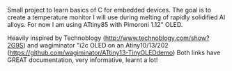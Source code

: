 Small project to learn basics of C for embedded devices. The goal is to create a temperature monitor I will use during melting of rapidly solidified Al alloys. For now I am using ATtiny85 with Pimoroni 1.12" OLED.

Heavily inspired by Technoblogy (http://www.technoblogy.com/show?2G9S) and wagiminator "i2c OLED on an Atiny10/13/202 (https://github.com/wagiminator/ATtiny13-TinyOLEDdemo)
Both links have GREAT documentation, very informative, learnt a lot!
